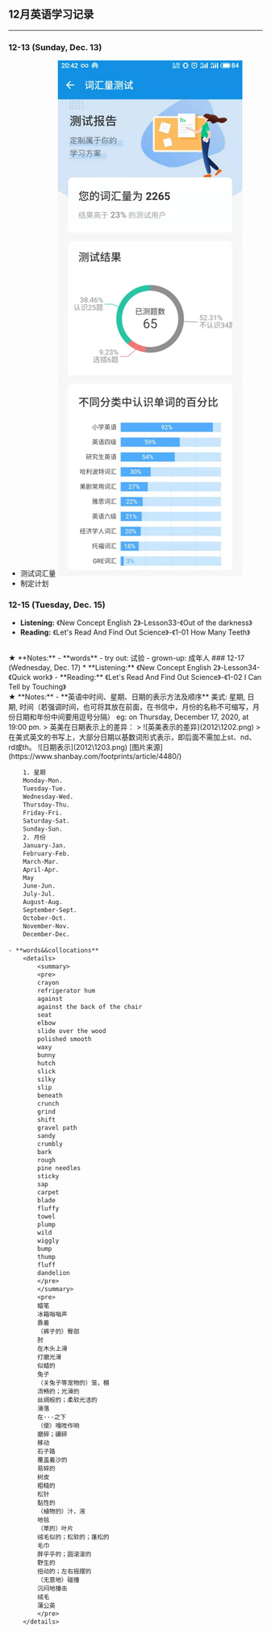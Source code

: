 ## 12月英语学习记录
---------
### 12-13 (Sunday, Dec. 13)
* 测试词汇量
![词汇量](2012\1201.png)
* 制定计划
### 12-15 (Tuesday, Dec. 15)
* **Listening:** 《New Concept English 2》-Lesson33-《Out of the darkness》
* **Reading:** 《Let's Read And Find Out Science》-《1-01 How Many Teeth》
<br>
&#9733; **Notes:**
    - **words**
        - try out: 试验
        - grown-up: 成年人
### 12-17 (Wednesday, Dec. 17)
* **Listening:** 《New Concept English 2》-Lesson34-《Quick work》
- **Reading:** 《Let's Read And Find Out Science》-《1-02 I Can Tell by Touching》
<br>
&#9733; **Notes:** 
    - **英语中时间、星期、日期的表示方法及顺序**
    美式: 星期, 日期, 时间（若强调时间，也可将其放在前面，在书信中，月份的名称不可缩写，月份日期和年份中间要用逗号分隔）
    eg: on Thursday, December 17, 2020, at 19:00 pm.
    > 英美在日期表示上的差异：
    > ![英美表示的差异](2012\1202.png)
    > 在美式英文的书写上，大部分日期以基数词形式表示，即后面不需加上st、nd、rd或th。
    ![日期表示](2012\1203.png)
    [图片来源](https://www.shanbay.com/footprints/article/4480/)

        1. 星期
        Monday-Mon.
        Tuesday-Tue.
        Wednesday-Wed.
        Thursday-Thu.
        Friday-Fri.
        Saturday-Sat.
        Sunday-Sun.
        2. 月份
        January-Jan.
        February-Feb.
        March-Mar.
        April-Apr.
        May
        June-Jun.
        July-Jul.
        August-Aug.
        September-Sept.
        October-Oct.
        November-Nov.
        December-Dec.

    - **words&&collocations**
        <details>
            <summary>
            <pre>
            crayon
            refrigerator hum
            against
            against the back of the chair
            seat
            elbow
            slide over the wood
            polished smooth
            waxy
            bunny
            hutch
            slick
            silky
            slip
            beneath
            crunch
            grind
            shift
            gravel path
            sandy
            crumbly
            bark
            rough
            pine needles
            sticky
            sap
            carpet
            blade
            fluffy
            towel
            plump
            wild
            wiggly
            bump
            thump
            fluff
            dandelion
            </pre>
            </summary>
            <pre>
            蜡笔
            冰箱嗡嗡声
            靠着
            （裤子的）臀部
            肘
            在木头上滑
            打磨光滑
            似蜡的
            兔子
            （关兔子等宠物的）笼，棚
            流畅的；光滑的
            丝绸般的；柔软光洁的
            滑落
            在···之下
            （使）嘎吱作响
            磨碎；碾碎
            移动
            石子路
            覆盖着沙的
            易碎的
            树皮
            粗糙的
            松针
            黏性的
            （植物的）汁，液
            地毯
            （草的）叶片
            绒毛似的；松软的；蓬松的
            毛巾
            胖乎乎的；圆滚滚的
            野生的
            扭动的；左右摇摆的
            （无意地）碰撞
            沉闷地撞击
            绒毛
            蒲公英
            </pre>
        </details>
